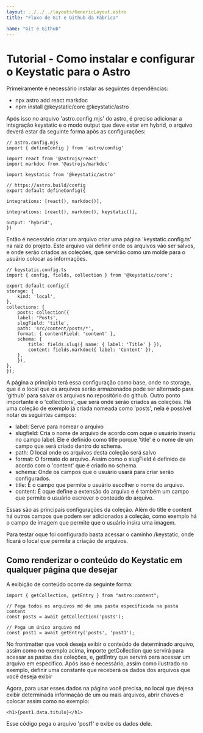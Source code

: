 ```yaml
---
layout: ../../../layouts/GenericLayout.astro
title: "Fluxo de Git e Github da Fábrica"

name: "Git e Github"
---
```

# Tutorial - Como instalar e configurar o Keystatic para o Astro

Primeiramente é necessário instalar as seguintes dependências:
 - npx astro add react markdoc 
 - npm install @keystatic/core @keystatic/astro

Após isso no arquivo 'astro.config.mjs' do astro, é preciso adicionar a integração keystatic e o modo output que deve estar em hybrid, o arquivo deverá estar da seguinte forma após as configurações: 

    // astro.config.mjs
    import { defineConfig } from 'astro/config'

    import react from '@astrojs/react'
    import markdoc from '@astrojs/markdoc'

    import keystatic from '@keystatic/astro'

    // https://astro.build/config
    export default defineConfig({

    integrations: [react(), markdoc()],

    integrations: [react(), markdoc(), keystatic()],

    output: 'hybrid',
    })

Então é necessário criar um arquivo criar uma página 'keystatic.config.ts' na raiz do projeto. Este arquivo vai definir onde os arquivos vão ser salvos, e onde serão criados as coleções, que servirão como um molde para o usuário colocar as informações.

    // keystatic.config.ts
    import { config, fields, collection } from '@keystatic/core';

    export default config({
    storage: {
        kind: 'local',
    },
    collections: {
        posts: collection({
        label: 'Posts',
        slugField: 'title',
        path: 'src/content/posts/*',
        format: { contentField: 'content' },
        schema: {
            title: fields.slug({ name: { label: 'Title' } }),
            content: fields.markdoc({ label: 'Content' }),
        },
        }),
    },
    });

A página a princípio terá essa configuração como base, onde no storage, que é o local que os arquivos serão armazenados pode ser alternado para 'github' para salvar os arquivos no repositório do github. Outro ponto importante é o 'collections', que será onde serão criados as coleções. Há uma coleção de exemplo já criada nomeada como 'posts', nela é possível notar os seguintes campos:
 - label: Serve para nomear o arquivo
 - slugfield: Cria o nome de arquivo de acordo com oque o usuário inseriu no campo label. Ele é definido como title porque 'title' é o nome de um campo que será criado dentro do schema. 
 - path: O local onde os arquivos desta coleção será salvo
 - format: O formato do arquivo. Assim como o slugField é definido de acordo com o 'content' que é criado no schema.
 - schema: Onde os campos que o usuário usará para criar serão configurados.
 - title: É o campo que permite o usuário escolher o nome do arquivo.
 - content: É oque define a extensão do arquivo e é também um campo que permite o usuário escrever o conteúdo do arquivo.

 Essas são as principais configurações da coleção. Além do title e content há outros campos que podem ser adicionados a coleção, como exemplo há o campo de imagem que permite que o usuário insira uma imagem.

Para testar oque foi configurado basta acessar o caminho /keystatic, onde ficará o local que permite a criação de arquivos.

## Como renderizar o conteúdo do Keystatic em qualquer página que desejar
A exibição de conteúdo ocorre da seguinte forma: 

    import { getCollection, getEntry } from "astro:content";

    // Pega todos os arquivos md de uma pasta especificada na pasta content
    const posts = await getCollection('posts');

    // Pega um único arquivo md
    const post1 = await getEntry('posts', 'post1');

No frontmatter que você deseja exibir o conteúdo de determinado arquivo, assim como no exemplo acima, importe getCollection que servirá para acessar as pastas das coleções, e, getEntry que servirá para acessar um arquivo em específico. Após isso é necessário, assim como ilustrado no exemplo, definir uma constante que receberá os dados dos arquivos que você deseja exibir

Agora, para usar esses dados na página você precisa, no local que dejesa exibir determinada informação de um ou mais arquivos, abrir chaves e colocar assim como no exemplo:
    
    <h1>{post1.data.titulo}</h1>

Esse código pega o arquivo 'post1' e exibe os dados dele.


